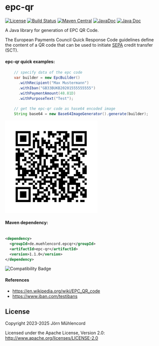 epc-qr
======

[![License](https://img.shields.io/badge/License-Apache%202.0-blue.svg)](https://raw.githubusercontent.com/jomu78/epc-qr/master/LICENSE.txt)
[![Build Status](https://github.com/jomu78/epc-qr/actions/workflows/maven.yml/badge.svg)](https://github.com/jomu78/epc-qr/actions/workflows/maven.yml)
[![Maven Central](https://maven-badges.herokuapp.com/maven-central/de.muehlencord.epcqr/epc-qr/badge.svg)](https://maven-badges.herokuapp.com/maven-central/de.muehlencord.epcqr/epc-qr)
[![JavaDoc](https://javadoc.io/badge/de.muehlencord.epcqr/epc-qr.svg)](https://www.javadoc.io/doc/de.muehlencord.epcqr/epc-qr)
[![Java Doc](https://snyk.io/test/github/jomu78/epc-qr/badge.svg?style=flat)](https://snyk.io/test/github/jomu78/epc-qr)





A Java library for generation of EPC QR Code.

The European Payments Council Quick Response Code guidelines define the content of a QR code that can be used to initiate 
<a href="https://en.wikipedia.org/wiki/Single_Euro_Payments_Area" taget="_blank">SEPA</a> credit transfer (SCT).


#### epc-qr quick examples:

```java
    // specify data of the epc code
    var builder = new EpcBuilder()
      .withRecipient("Max Mustermann")
      .withIban("GB33BUKB20201555555555")
      .withPaymentAmount(48.81D)
      .withPurposeText("Test");

    // get the epc-qr code as hase64 encoded image
    String base64 = new Base64ImageGenerator().generate(builder);
```

![example output](example.png)


#### Maven dependency:

```xml

<dependency>
  <groupId>de.muehlencord.epcqr</groupId>
  <artifactId>epc-qr</artifactId>
  <version>1.1.0</version>
</dependency>
```

![Compatibility Badge](https://img.shields.io/badge/java-%23ED8B00.svg?style=for-the-badge&logo=openjdk&logoColor=white)

#### References

- https://en.wikipedia.org/wiki/EPC_QR_code
- https://www.iban.com/testibans

## License
Copyright 2023-2025 Jörn Mühlencord

Licensed under the Apache License, Version 2.0: http://www.apache.org/licenses/LICENSE-2.0
